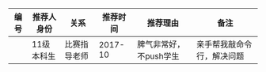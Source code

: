 | 编号 | 推荐人身份 | 关系 | 推荐时间 | 推荐理由 | 备注 |
| --- | --- | --- | --- | --- | --- |
|  | 11级本科生 | 比赛指导老师 | 2017-10 | 脾气非常好，不push学生 | 亲手帮我敲命令行，解决问题 |
